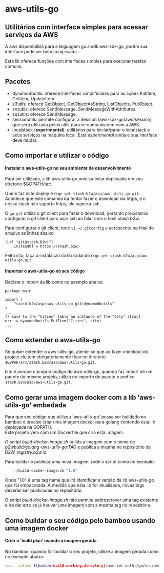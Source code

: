 # aws-utils-go
## Utilitários com interface simples para acessar serviços da AWS

A aws disponibiliza para a linguagem go a sdk aws-sdk-go, porém sua interface pode ser bem complicada.

Esta lib oferece funções com interfaces simples para executar tarefas comuns.

## Pacotes

* dynamodbutils: oferece interfaces simplificadas para as ações PutItem, GetItem, UpdateItem.
* s3utils: oferece GetObject, GetObjectAsString, ListObjects, PutObject.
* snsutils: oferece SendMessage, SendMessageWithAttributes.
* sqsutils: oferece SendMessage.
* sessionutils: permite configurar a Session (aws-sdk-go/aws/session) que será utilizada pelos utils para se comunicarem com a AWS.
* localstack (**experimental**): utilitários para iniciar/parar o localstack e seus serviços na máquina local. Está *experimental* ainda e sua interface deve mudar.

## Como importar e utilizar o código

#### Instalar o aws-utils-go no seu ambiente de desenvolvimento

Para ser utilizada, a lib aws-utils-go precisa estar deployada em seu diretorio $GOPATH/src. 

Quem faz este deploy é o `go get stash.b2w/asp/aws-utils-go.git`. Acontece que este comando irá tentar fazer o download via https, e o nosso stash não suporta https, ele suporta ssh.

O `go get` utiliza o git client para fazer o download, portanto precisamos configurar o git client para usar ssh ao falar com o host *stash.b2w*.

Para configurar o git client, rode `vi ~/.gitconfig` e acrescente no final do arquivo as linhas abaixo:

```
[url "git@stash.b2w:"]
	insteadOf = https://stash.b2w/
```

Feito isto, faça a instalação da lib rodando o `go get stash.b2w/asp/aws-utils-go.git`

#### Importar o aws-utils-go no seu código

Declare o import da lib como no exemplo abaixo:

```golang
package main

import (
    "stash.b2w/asp/aws-utils-go.git/dynamodbutils"
)
...
// save to the "Cities" table an instance of the "City" struct
err := dynamodbutils.PutItem("Cities", city)
...
```

## Como extender o aws-utils-go

Se quiser extender o aws-utils-go, atente-se que ao fazer checkout do projeto ele tem obrigatoriamente ficar no diretorio `$GOPAH/src/stash.b2w/asp/aws-utils-go.git`.

Isto é porque o próprio codigo do aws-utils-go, quando faz import de um pacote do mesmo projeto, utiliza no importe do pacote o prefixo `stash.b2w/asp/aws-utils-go.git`.

## Como gerar uma imagem docker com a lib 'aws-utils-go' embedada

Para que seu código que utilizou 'aws-utils-go' possa ser buildado no bamboo é preciso criar uma imagem docker para golang 
contendo esta lib deployada na GOPATH.  
Este projeto vem com um Dockerfile que cria esta imagem.

O script *build-docker-image.sh* builda a imagem com o nome de *b2wbuild/golang-aws-utils-go:TAG* e publica a mesma no repositório da B2W, *registry.b2w.io*.

Para buildar e publicar uma nova imagem, rode o script como no exemplo:

```bash
    ./build-docker-image.sh "1.0"
```

Onde "1.0" é uma tag name que irá identificar a versão da lib aws-utils-go que foi empacotada. A medida que esta lib for atualizada, novas tags deverão ser publicadas no repósitório.

O script *build-docker-image.sh* não permite sobrescrever uma tag existente e irá dar erro se já houver uma imagem com a mesma tag no repositório.

## Como buildar o seu código pelo bamboo usando uma imagem docker

#### Criar o 'build plan' usando a imagem gerada

No bamboo, quando for buildar o seu projeto, utilize a imagem gerada como no exemplo abaixo:

```bash
run --volume ${bamboo.build.working.directory}/ame-iot-auth:/go/src/ame-iot-auth --workdir /go/src/ame-iot-auth --rm registry.b2w.io/b2wbuild/golang-aws-utils-go:1.0 /bin/bash -c ./device-api/build.sh
```


